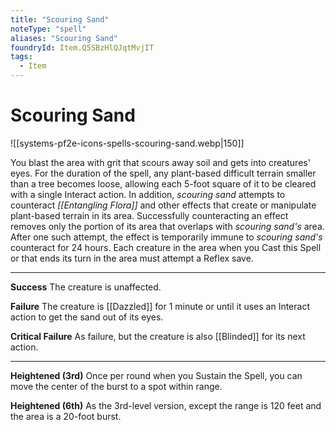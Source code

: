 ```yaml
---
title: "Scouring Sand"
noteType: "spell"
aliases: "Scouring Sand"
foundryId: Item.Q5SBzHlQJqtMvjIT
tags:
  - Item
---
```


# Scouring Sand
![[systems-pf2e-icons-spells-scouring-sand.webp|150]]

You blast the area with grit that scours away soil and gets into creatures' eyes. For the duration of the spell, any plant-based difficult terrain smaller than a tree becomes loose, allowing each 5-foot square of it to be cleared with a single Interact action. In addition, _scouring sand_ attempts to counteract _[[Entangling Flora]]_ and other effects that create or manipulate plant-based terrain in its area. Successfully counteracting an effect removes only the portion of its area that overlaps with _scouring sand's_ area. After one such attempt, the effect is temporarily immune to _scouring sand's_ counteract for 24 hours. Each creature in the area when you Cast this Spell or that ends its turn in the area must attempt a Reflex save.

* * *

**Success** The creature is unaffected.

**Failure** The creature is [[Dazzled]] for 1 minute or until it uses an Interact action to get the sand out of its eyes.

**Critical Failure** As failure, but the creature is also [[Blinded]] for its next action.

* * *

**Heightened (3rd)** Once per round when you Sustain the Spell, you can move the center of the burst to a spot within range.

**Heightened (6th)** As the 3rd-level version, except the range is 120 feet and the area is a 20-foot burst.
